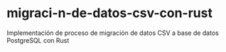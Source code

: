 # migraci-n-de-datos-csv-con-rust
 Implementación de proceso de migración de datos CSV a base de datos PostgreSQL con Rust
